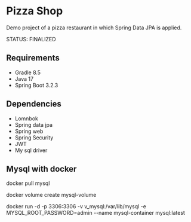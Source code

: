 # Pizza Shop

Demo project of a pizza restaurant in which Spring Data JPA is applied.

STATUS: FINALIZED

## Requirements

- Gradle 8.5
- Java 17
- Spring Boot 3.2.3


## Dependencies
- Lomnbok
- Spring data jpa
- Spring web
- Spring Security
- JWT
- My sql driver



## Mysql with docker
docker pull mysql

docker volume create mysql-volume

docker run -d -p 3306:3306 -v v_mysql:/var/lib/mysql -e MYSQL_ROOT_PASSWORD=admin --name mysql-container mysql:latest